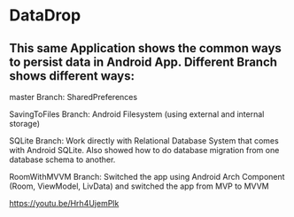 # DataDrop
## This same Application shows the common ways to persist data in Android App. Different Branch shows different ways:

master Branch: SharedPreferences

SavingToFiles Branch: Android Filesystem (using external and internal storage)

SQLite Branch: Work directly with Relational Database System that comes with Android SQLite. Also showed how to do database migration from one database schema to another.

RoomWithMVVM Branch: Switched the app using Android Arch Component (Room, ViewModel, LivData) and switched the app from MVP to MVVM

https://youtu.be/Hrh4UjemPlk
